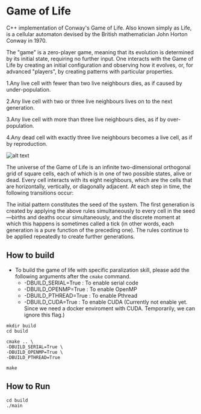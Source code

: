 # Game of Life

C++ implementation of Conway's Game of Life.
Also known simply as Life, is a cellular automaton devised by the British mathematician John Horton Conway in 1970.

The "game" is a zero-player game, meaning that its evolution is determined by its initial state, requiring no further input. One interacts with the Game of Life by creating an initial configuration and observing how it evolves, or, for advanced "players", by creating patterns with particular properties.

1.Any live cell with fewer than two live neighbours dies, as if caused by under-population.

2.Any live cell with two or three live neighbours lives on to the next generation.

3.Any live cell with more than three live neighbours dies, as if by over-population.

4.Any dead cell with exactly three live neighbours becomes a live cell, as if by reproduction.

![alt text](https://upload.wikimedia.org/wikipedia/commons/e/e5/Gospers_glider_gun.gif "Logo Title Text 1")

The universe of the Game of Life is an infinite two-dimensional orthogonal grid of square cells, each of which is in one of two possible states, alive or dead. Every cell interacts with its eight neighbours, which are the cells that are horizontally, vertically, or diagonally adjacent. At each step in time, the following transitions occur:

The initial pattern constitutes the seed of the system. The first generation is created by applying the above rules simultaneously to every cell in the seed—births and deaths occur simultaneously, and the discrete moment at which this happens is sometimes called a tick (in other words, each generation is a pure function of the preceding one). The rules continue to be applied repeatedly to create further generations.


## How to build
+ To build the game of life with specific paralization skill, please add the following arguments after the `cmake` command.
    + -DBUILD_SERIAL=True : To enable serial code
    + -DBUILD_OPENMP=True : To enable OpenMP
    + -DBUILD_PTHREAD=True : To enable Pthread
    + -DBUILD_CUDA=True : To enable CUDA (Currently not enable yet. Since we need a docker enviroment with CUDA. Temporarily, we can ignore this flag.)

```
mkdir build
cd build

cmake .. \
-DBUILD_SERIAL=True \
-DBUILD_OPENMP=True \
-DBUILD_PTHREAD=True 

make
```
## How to Run
```
cd build
./main
```